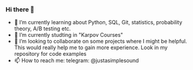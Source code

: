 ### Hi there 👋


- 🔭 I’m currently learning about Python, SQL, Git, statistics, probability theory, A/B testing etc.
- 🌱 I’m currently studting in "Karpov Courses"
- 👯 I’m looking to collaborate on some projects where I might be helpful. This would really help me to gain more experience. Look in my repository for code examples
- 📫 How to reach me: telegram: @justasimplesound

